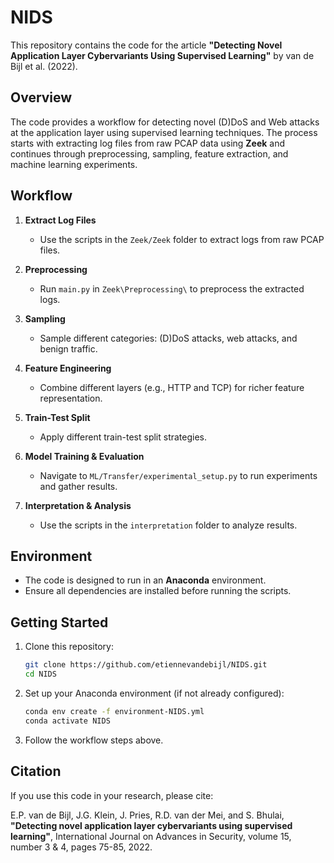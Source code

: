 # NIDS  

This repository contains the code for the article **"Detecting Novel Application Layer Cybervariants Using Supervised Learning"** by van de Bijl et al. (2022).  

## Overview  

The code provides a workflow for detecting novel (D)DoS and Web attacks at the application layer using supervised learning techniques. The process starts with extracting log files from raw PCAP data using **Zeek** and continues through preprocessing, sampling, feature extraction, and machine learning experiments.  

## Workflow  

1. **Extract Log Files**  
   - Use the scripts in the `Zeek/Zeek` folder to extract logs from raw PCAP files.  

2. **Preprocessing**  
   - Run `main.py` in `Zeek\Preprocessing\` to preprocess the extracted logs.  

3. **Sampling**  
   - Sample different categories: (D)DoS attacks, web attacks, and benign traffic.  

4. **Feature Engineering**  
   - Combine different layers (e.g., HTTP and TCP) for richer feature representation.  

5. **Train-Test Split**  
   - Apply different train-test split strategies.  

6. **Model Training & Evaluation**  
   - Navigate to `ML/Transfer/experimental_setup.py` to run experiments and gather results.  

7. **Interpretation & Analysis**  
   - Use the scripts in the `interpretation` folder to analyze results.  

## Environment  

- The code is designed to run in an **Anaconda** environment.  
- Ensure all dependencies are installed before running the scripts.  

## Getting Started  

1. Clone this repository:  
   ```bash
   git clone https://github.com/etiennevandebijl/NIDS.git  
   cd NIDS  

2. Set up your Anaconda environment (if not already configured):
    ```bash
    conda env create -f environment-NIDS.yml   
    conda activate NIDS  
    ```
3. Follow the workflow steps above.

## Citation
If you use this code in your research, please cite:

E.P. van de Bijl, J.G. Klein, J. Pries, R.D. van der Mei, and S. Bhulai, **"Detecting novel application layer cybervariants using supervised learning"**, International Journal on Advances in Security, volume 15, number 3 & 4, pages 75-85, 2022.